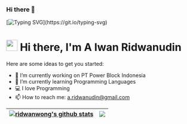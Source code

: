 ### Hi there 👋

[![Typing SVG](https://readme-typing-svg.herokuapp.com?font=Courier+new&color=%23808080&size=40&width=800&duration=6969&lines=Welcome+to+my+profile!)](https://git.io/typing-svg)
# <img src="https://raw.githubusercontent.com/iampavangandhi/iampavangandhi/master/gifs/Hi.gif" width="30px"> Hi there, I'm A Iwan Ridwanudin

Here are some ideas to get you started:

- 🔭 I’m currently working on PT Power Block Indonesia
- 🌱 I’m currently learning Programming Languages
- :computer: I love Programming</br>
- :mailbox: How to reach me: <a href="mailto:a.ridwanudin@gmail.com">a.ridwanudin@gmail.com</a>


| <a href="https://github.com/ridwanwong/github-readme-stats"><img align="center" src="https://github-readme-stats.vercel.app/api?username=ridwanwong&theme=github_dark&hide=contribs,issues&show_icons=true&hide_border=true" alt="ridwanwong's github stats" /></a> | <a href="https://github.com/ridwanwong/github-readme-stats"><img align="center" src="https://github-readme-stats.vercel.app/api/top-langs/?username=ridwanwong&theme=github_dark&layout=compact&hide_border=true" /></a> |
| ------------- | ------------- |
